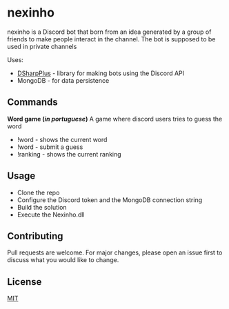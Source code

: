 # nexinho

nexinho is a Discord bot that born from an idea generated by a group of friends to make people interact in the channel. The bot is supposed to be used in private channels

Uses:
* [DSharpPlus](https://github.com/DSharpPlus/DSharpPlus) - library for making bots using the Discord API
* MongoDB - for data persistence 

## Commands

**Word game (*in portuguese*)**
A game where discord users tries to guess the word

* !word - shows the current word
* !word <word> - submit a guess
* !ranking - shows the current ranking

## Usage

* Clone the repo
* Configure the Discord token and the MongoDB connection string
* Build the solution
* Execute the Nexinho.dll

## Contributing
Pull requests are welcome. For major changes, please open an issue first to discuss what you would like to change.

## License
[MIT](LICENSE)

